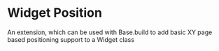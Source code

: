 Widget Position
===============

An extension, which can be used with Base.build to add basic XY page
based positioning support to a Widget class

